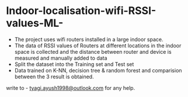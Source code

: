 # Indoor-localisation-wifi-RSSI-values-ML- 

- The project uses wifi routers installed in a large indoor space.
- The data of RSSI values of Routers at different locations in the indoor space is collected and the distance between router and device is measured and manually added to data
- Split the dataset into the Training set and Test set
- Data trained on K-NN, decision tree & random forest and comparision between the 3 result is obtained.

write to - tyagi.ayush1998@outlook.com for any help.
 
